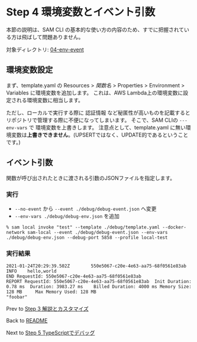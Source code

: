# Step 4 環境変数とイベント引数

本節の説明は、SAM CLI の基本的な使い方の内容のため、すでに把握されている方は飛ばして問題ありません。

対象ディレクトリ: [04-env-event](../src/04-env-event)

## 環境変数設定

まず、template.yaml の Resources > _関数名_ > Properties > Environment > Variables に環境変数を追加します。
これは、AWS Lambda上の環境変数に設定される環境変数に相当します。

ただし、ローカルで実行する際に 認証情報 など秘匿性が高いものを記載するとリポジトリで管理する際に不便になってしまいます。
そこで、SAM CLIの `---env-vars` で 環境変数を上書きします。
注意点として、template.yaml に無い環境変数は**上書きできません**。(UPSERTではなく、UPDATE的であるということです。)

## イベント引数

関数が呼び出されたときに渡される引数のJSONファイルを指定します。

### 実行

- `--no-event` から `--event ./debug/debug-event.json` へ変更
- `--env-vars ./debug/debug-env.json` を追加

```
% sam local invoke "test" --template ./debug/template.yaml --docker-network sam-local --event ./debug/debug-event.json --env-vars ./debug/debug-env.json --debug-port 5858 --profile local-test
```

### 実行結果

```
2021-01-24T20:29:39.502Z        550e5067-c20e-4e63-aa75-68f0561e83ab    INFO    hello,world
END RequestId: 550e5067-c20e-4e63-aa75-68f0561e83ab
REPORT RequestId: 550e5067-c20e-4e63-aa75-68f0561e83ab  Init Duration: 0.78 ms  Duration: 3983.27 ms    Billed Duration: 4000 ms Memory Size: 128 MB     Max Memory Used: 128 MB
"foobar"
```

Prev to [Step 3 解説とカスタマイズ](./03-instruction-customize.md)

Back to [README](../README.md)

Next to [Step 5 TypeScriptでデバッグ](./05-typescript.md)